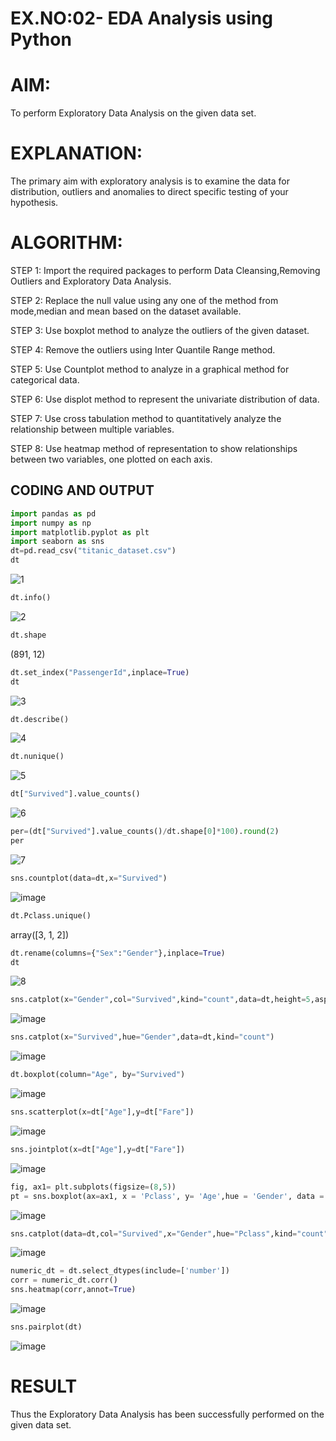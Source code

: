 # EX.NO:02- EDA Analysis using Python
# AIM:
  To perform Exploratory Data Analysis on the given data set.
      
# EXPLANATION:
  The primary aim with exploratory analysis is to examine the data for distribution, outliers and anomalies to direct specific testing of your hypothesis.
  
# ALGORITHM:
STEP 1: Import the required packages to perform Data Cleansing,Removing Outliers and Exploratory Data Analysis.

STEP 2: Replace the null value using any one of the method from mode,median and mean based on the dataset available.

STEP 3: Use boxplot method to analyze the outliers of the given dataset.

STEP 4: Remove the outliers using Inter Quantile Range method.

STEP 5: Use Countplot method to analyze in a graphical method for categorical data.

STEP 6: Use displot method to represent the univariate distribution of data.

STEP 7: Use cross tabulation method to quantitatively analyze the relationship between multiple variables.

STEP 8: Use heatmap method of representation to show relationships between two variables, one plotted on each axis.

## CODING AND OUTPUT
```py
import pandas as pd
import numpy as np
import matplotlib.pyplot as plt
import seaborn as sns
dt=pd.read_csv("titanic_dataset.csv")
dt
```
![1](https://github.com/user-attachments/assets/9d92a908-65c8-47ef-9f48-6595a7d4acf9)

```py
dt.info()
```
![2](https://github.com/user-attachments/assets/3d313d08-5f80-4445-a927-4cf2a50ef4fc)

```py
dt.shape
```
 (891, 12)

```py
dt.set_index("PassengerId",inplace=True)
dt
```
![3](https://github.com/user-attachments/assets/15a03ff3-1586-4def-89b6-feedc7cd7746)

```py
dt.describe()
```
![4](https://github.com/user-attachments/assets/82b97d40-4a6b-4aee-905f-2c21befea26e)

```py
dt.nunique()
```
![5](https://github.com/user-attachments/assets/5aae50ea-65d5-4402-a212-c7689f10db6d)

```py
dt["Survived"].value_counts()
```
![6](https://github.com/user-attachments/assets/c3e1d03b-9550-4dd5-b1b2-6f7c3add3a15)

```py
per=(dt["Survived"].value_counts()/dt.shape[0]*100).round(2)
per
```
![7](https://github.com/user-attachments/assets/0c5af530-b92e-4115-afc9-7077e99f7ce3)

```py
sns.countplot(data=dt,x="Survived")
```
![image](https://github.com/user-attachments/assets/48e8743c-4fe4-41a5-a292-2ffbafb9c2b7)

```py
dt.Pclass.unique()
```
array([3, 1, 2])

```py
dt.rename(columns={"Sex":"Gender"},inplace=True)
dt
```
![8](https://github.com/user-attachments/assets/94ddbc2b-adf6-4123-9ccb-80dee2361a41)

```py
sns.catplot(x="Gender",col="Survived",kind="count",data=dt,height=5,aspect=.7)
```
![image](https://github.com/user-attachments/assets/e5849b5a-6d9c-481c-a236-55ba69148749)

```py
sns.catplot(x="Survived",hue="Gender",data=dt,kind="count")
```
![image](https://github.com/user-attachments/assets/9873b906-bf45-4db7-9dbd-f95a3ea885b5)

```py
dt.boxplot(column="Age", by="Survived")
```
![image](https://github.com/user-attachments/assets/8b407bf1-ba8a-4f4b-974f-d5f8225ed3c2)

```py
sns.scatterplot(x=dt["Age"],y=dt["Fare"])
```
![image](https://github.com/user-attachments/assets/6355d284-029b-4365-939a-6d7b71f47e74)

```py
sns.jointplot(x=dt["Age"],y=dt["Fare"])
```
![image](https://github.com/user-attachments/assets/9ebe95fb-c6c7-432b-a0c1-9a1e23a29377)

```py
fig, ax1= plt.subplots(figsize=(8,5))
pt = sns.boxplot(ax=ax1, x = 'Pclass', y= 'Age',hue = 'Gender', data = dt)
```
![image](https://github.com/user-attachments/assets/07156353-a47d-4406-b0ef-96e6f4480c84)

```py
sns.catplot(data=dt,col="Survived",x="Gender",hue="Pclass",kind="count")
```
![image](https://github.com/user-attachments/assets/e2970cd9-f690-40e0-8e9e-7a203a455151)

```py
numeric_dt = dt.select_dtypes(include=['number'])
corr = numeric_dt.corr()
sns.heatmap(corr,annot=True)
```
![image](https://github.com/user-attachments/assets/289f7bd5-c020-4853-b420-e4fd422d7191)

```py
sns.pairplot(dt)
```
![image](https://github.com/user-attachments/assets/b026edcd-a362-43be-9155-57aa00c2aaa3)

# RESULT
  Thus the Exploratory Data Analysis has been successfully performed  on the given data set.
